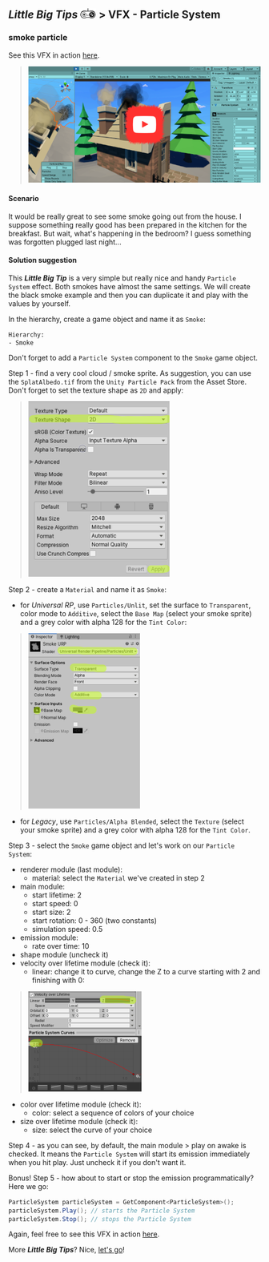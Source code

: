 ## _**Little Big Tips**_ ![Joystick](https://raw.githubusercontent.com/alissin/alissin.github.io/master/images/joystick.png) > VFX - Particle System

### smoke particle

See this VFX in action [here](https://youtu.be/2QzYuhXA2_w).

> [![smoke particle](./smoke-particle_small.png)](https://youtu.be/2QzYuhXA2_w)

#### Scenario
It would be really great to see some smoke going out from the house. I suppose something really good has been prepared in the kitchen for the breakfast. But wait, what's happening in the bedroom? I guess something was forgotten plugged last night...

#### Solution suggestion
This _**Little Big Tip**_ is a very simple but really nice and handy `Particle System` effect. Both smokes have almost the same settings. We will create the black smoke example and then you can duplicate it and play with the values by yourself.

In the hierarchy, create a game object and name it as `Smoke`:

```
Hierarchy:
- Smoke
```

Don't forget to add a `Particle System` component to the `Smoke` game object.

Step 1 - find a very cool cloud / smoke sprite. As suggestion, you can use the `SplatAlbedo.tif` from the `Unity Particle Pack` from the Asset Store. Don't forget to set the texture shape as `2D` and apply:

> ![2d-texture](../_common-images/2d-texture.png)

Step 2 - create a `Material` and name it as `Smoke`:
* for _Universal RP_, use `Particles/Unlit`, set the surface to `Transparent`, color mode to `Additive`, select the `Base Map` (select your smoke sprite) and a grey color with alpha 128 for the `Tint Color`:

> ![material](./material.png)

* for _Legacy_, use `Particles/Alpha Blended`, select the `Texture` (select your smoke sprite) and a grey color with alpha 128 for the `Tint Color`.

Step 3 - select the `Smoke` game object and let's work on our `Particle System`:
* renderer module (last module):
    * material: select the `Material` we've created in step 2
* main module:
    * start lifetime: 2
    * start speed: 0
    * start size: 2
    * start rotation: 0 - 360 (two constants)
    * simulation speed: 0.5
* emission module:
    * rate over time: 10
* shape module (uncheck it)
* velocity over lifetime module (check it):
    * linear: change it to curve, change the Z to a curve starting with 2 and finishing with 0:
> ![velocity over lifetime](./velocity-over-lifetime.png)
* color over lifetime module (check it):
    * color: select a sequence of colors of your choice
* size over lifetime module (check it):
    * size: select the curve of your choice

Step 4 - as you can see, by default, the main module > play on awake is checked. It means the `Particle System` will start its emission immediately when you hit play. Just uncheck it if you don't want it.

Bonus! Step 5 - how about to start or stop the emission programmatically? Here we go:

```csharp
ParticleSystem particleSystem = GetComponent<ParticleSystem>();
particleSystem.Play(); // starts the Particle System
particleSystem.Stop(); // stops the Particle System
```

Again, feel free to see this VFX in action [here](https://youtu.be/2QzYuhXA2_w).

More _**Little Big Tips**_? Nice, [let's go](https://github.com/alissin/little-big-tips)!